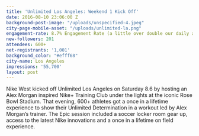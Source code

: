 ```yaml
---
title: 'Unlimited Los Angeles: Weekend 1 Kick Off'
date: 2016-08-10 23:06:00 Z
background-post-image: "/uploads/unspecified-4.jpeg"
city-page-mobile-asset: "/uploads/unlimited-la.png"
engagement-rate: 8.7% Engagement Rate (a little over double our daily average)
new-followers: 201
attendees: 600+
net-registrants: '1,001'
background_color: "#efff68"
city-name: Los Angeles
impressions: '55,700'
layout: post
---
```


Nike West kicked off Unlimited Los Angeles on Saturday 8.6 by hosting an Alex Morgan inspired Nike+ Training Club under the lights at the iconic Rose Bowl Stadium. That evening, 600+ athletes got a once in a lifetime experience to show their Unlimited Determination in a workout led by Alex Morgan’s trainer. The Epic session included a soccer locker room gear up, access to the latest Nike innovations and a once in a lifetime on field experience. 